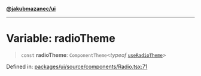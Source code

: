 [**@jakubmazanec/ui**](../README.md)

---

# Variable: radioTheme

> `const` **radioTheme**: `ComponentTheme`\<_typeof_ [`useRadioTheme`](useRadioTheme.md)\>

Defined in:
[packages/ui/source/components/Radio.tsx:71](https://github.com/jakubmazanec/tools/blob/5907d31a071e860d7db8b8a00f698d18fe23e18a/packages/ui/source/components/Radio.tsx#L71)
